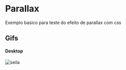 # Parallax
 Exemplo basico para teste do efeito de parallax com css


## Gifs

#### Desktop
![seila](./parallax-desk.gif)
